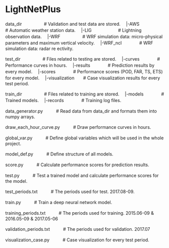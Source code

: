 
# LightNetPlus

data_dir　　　　　\# Validation and test data are stored.
　|-AWS　　　　　\# Automatic weather station data.
　|-LIG　　　　　　\# Lightning observation data.
　|-WRF　　　　　\# WRF simulation data: micro-physical parameters and maximum vertical velocity.
　|-WRF_ncl　　　　\# WRF simulation data: radar re
ectivity.

test_dir　　　　　\# Files related to testing are stored.
　|-curves　　　　\# Performance curves in hours.
　|-results　　　　\# Prediction results by every model.
　|-scores　　　　\# Performance scores (POD, FAR, TS, ETS) for every model.
　|-visualization　　\# Case visualization results for every test period.

train_dir　　　　　\# Files related to training are stored.
　|-models　　　　\# Trained models.
　|-records　　　　\# Training log files.

data_generator.py　　　\# Read data from data_dir and formats them into numpy arrays.

draw_each_hour_curve.py　　　\# Draw performance curves in hours.

global_var.py　　　\# Define global variables which will be used in the whole project.

model_def.py　　　\# Define structure of all models.

score.py　　　\# Calculate performance scores for prediction results.

test.py　　　\# Test a trained model and calculate performance scores for the model.

test_periods.txt　　　\# The periods used for test. 2017.08-09.

train.py　　　\# Train a deep neural network model.

training_periods.txt　　　\# The periods used for training. 2015.06-09 & 2016.05-09 & 2017.05-06

validation_periods.txt　　　\# The periods used for validation. 2017.07

visualization_case.py　　　\# Case visualization for every test period.